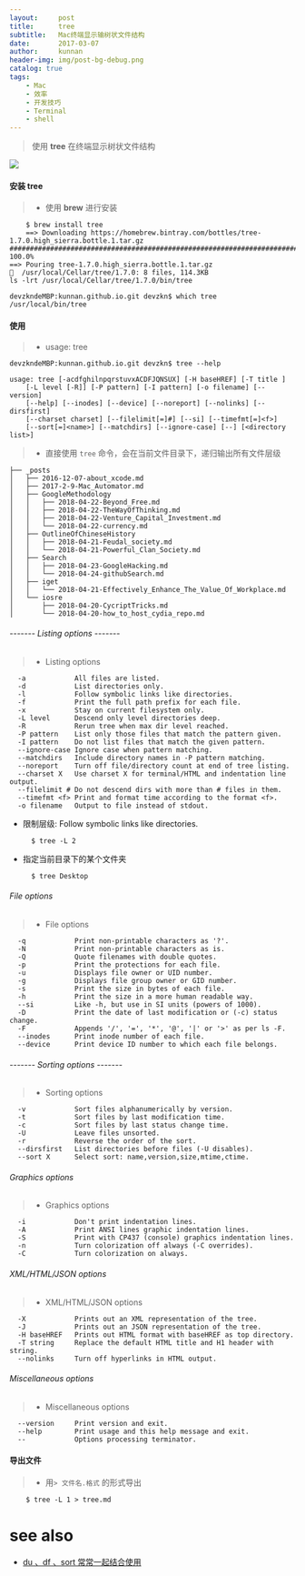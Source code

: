 ```yaml
---
layout:     post
title:      tree
subtitle:   Mac终端显示输树状文件结构
date:       2017-03-07
author:     kunnan
header-img: img/post-bg-debug.png
catalog: true
tags:
    - Mac
    - 效率
    - 开发技巧
    - Terminal
    - shell
---
```


> 使用 **tree** 在终端显示树状文件结构

![](https://ww4.sinaimg.cn/large/006tKfTcgy1fdhotefcb5j315s0ugjwk.jpg)

#### 安装 tree

>* 使用 **brew** 进行安装

```
	$ brew install tree
	==> Downloading https://homebrew.bintray.com/bottles/tree-1.7.0.high_sierra.bottle.1.tar.gz
######################################################################## 100.0%
==> Pouring tree-1.7.0.high_sierra.bottle.1.tar.gz
🍺  /usr/local/Cellar/tree/1.7.0: 8 files, 114.3KB
ls -lrt /usr/local/Cellar/tree/1.7.0/bin/tree

devzkndeMBP:kunnan.github.io.git devzkn$ which tree
/usr/local/bin/tree

```
#### 使用


>* usage: tree

```
devzkndeMBP:kunnan.github.io.git devzkn$ tree --help

usage: tree [-acdfghilnpqrstuvxACDFJQNSUX] [-H baseHREF] [-T title ]
	[-L level [-R]] [-P pattern] [-I pattern] [-o filename] [--version]
	[--help] [--inodes] [--device] [--noreport] [--nolinks] [--dirsfirst]
	[--charset charset] [--filelimit[=]#] [--si] [--timefmt[=]<f>]
	[--sort[=]<name>] [--matchdirs] [--ignore-case] [--] [<directory list>]

```

>*  直接使用 `tree` 命令，会在当前文件目录下，递归输出所有文件层级

```
├── _posts
│   ├── 2016-12-07-about_xcode.md
│   ├── 2017-2-9-Mac_Automator.md
│   ├── GoogleMethodology
│   │   ├── 2018-04-22-Beyond_Free.md
│   │   ├── 2018-04-22-TheWayOfThinking.md
│   │   ├── 2018-04-22-Venture_Capital_Investment.md
│   │   └── 2018-04-22-currency.md
│   ├── OutlineOfChineseHistory
│   │   ├── 2018-04-21-Feudal_society.md
│   │   └── 2018-04-21-Powerful_Clan_Society.md
│   ├── Search
│   │   ├── 2018-04-23-GoogleHacking.md
│   │   └── 2018-04-24-githubSearch.md
│   ├── iget
│   │   └── 2018-04-21-Effectively_Enhance_The_Value_Of_Workplace.md
│   └── iosre
│       ├── 2018-04-20-CycriptTricks.md
│       └── 2018-04-20-how_to_host_cydia_repo.md
```


######   ------- Listing options -------

>* Listing options 

```
  -a            All files are listed.
  -d            List directories only.
  -l            Follow symbolic links like directories.
  -f            Print the full path prefix for each file.
  -x            Stay on current filesystem only.
  -L level      Descend only level directories deep.
  -R            Rerun tree when max dir level reached.
  -P pattern    List only those files that match the pattern given.
  -I pattern    Do not list files that match the given pattern.
  --ignore-case Ignore case when pattern matching.
  --matchdirs   Include directory names in -P pattern matching.
  --noreport    Turn off file/directory count at end of tree listing.
  --charset X   Use charset X for terminal/HTML and indentation line output.
  --filelimit # Do not descend dirs with more than # files in them.
  --timefmt <f> Print and format time according to the format <f>.
  -o filename   Output to file instead of stdout.
```

- 限制层级: Follow symbolic links like directories.

		$ tree -L 2

- 指定当前目录下的某个文件夹

		$ tree Desktop
	

###### File options

>* File options

```
  -q            Print non-printable characters as '?'.
  -N            Print non-printable characters as is.
  -Q            Quote filenames with double quotes.
  -p            Print the protections for each file.
  -u            Displays file owner or UID number.
  -g            Displays file group owner or GID number.
  -s            Print the size in bytes of each file.
  -h            Print the size in a more human readable way.
  --si          Like -h, but use in SI units (powers of 1000).
  -D            Print the date of last modification or (-c) status change.
  -F            Appends '/', '=', '*', '@', '|' or '>' as per ls -F.
  --inodes      Print inode number of each file.
  --device      Print device ID number to which each file belongs.
```

######   ------- Sorting options -------

>* Sorting options

```
  -v            Sort files alphanumerically by version.
  -t            Sort files by last modification time.
  -c            Sort files by last status change time.
  -U            Leave files unsorted.
  -r            Reverse the order of the sort.
  --dirsfirst   List directories before files (-U disables).
  --sort X      Select sort: name,version,size,mtime,ctime.
```


###### Graphics options

>* Graphics options

```
  -i            Don't print indentation lines.
  -A            Print ANSI lines graphic indentation lines.
  -S            Print with CP437 (console) graphics indentation lines.
  -n            Turn colorization off always (-C overrides).
  -C            Turn colorization on always.
```


###### XML/HTML/JSON options

>* XML/HTML/JSON options

```
  -X            Prints out an XML representation of the tree.
  -J            Prints out an JSON representation of the tree.
  -H baseHREF   Prints out HTML format with baseHREF as top directory.
  -T string     Replace the default HTML title and H1 header with string.
  --nolinks     Turn off hyperlinks in HTML output.
```


###### Miscellaneous options 

>* Miscellaneous options 

```
  --version     Print version and exit.
  --help        Print usage and this help message and exit.
  --            Options processing terminator.
```

#### 导出文件  

>* 用`> 文件名.格式` 的形式导出

```
	$ tree -L 1 > tree.md
```
# see also

- [du 、df 、sort 常常一起结合使用](https://zhangkn.github.io/2018/04/du/)